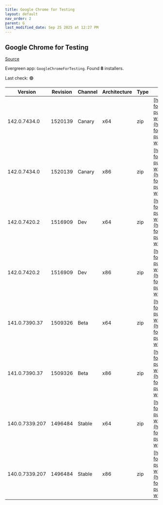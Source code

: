 ```yaml
---
title: Google Chrome for Testing
layout: default
nav_order: 2
parent: G
last_modified_date: Sep 25 2025 at 12:27 PM
---
```


## Google Chrome for Testing

[Source](https://googlechromelabs.github.io/chrome-for-testing/)

Evergreen app: `GoogleChromeForTesting`. Found **8** installers.

Last check: 🟢

| Version        | Revision | Channel | Architecture | Type | URI                                                                                                                                                                                              |
| -------------- | -------- | ------- | ------------ | ---- | ------------------------------------------------------------------------------------------------------------------------------------------------------------------------------------------------ |
| 142.0.7434.0   | 1520139  | Canary  | x64          | zip  | [https://storage.googleapis.com/chrome-for-testing-public/142.0.7434.0/win64/chrome-win64.zip](https://storage.googleapis.com/chrome-for-testing-public/142.0.7434.0/win64/chrome-win64.zip)     |
| 142.0.7434.0   | 1520139  | Canary  | x86          | zip  | [https://storage.googleapis.com/chrome-for-testing-public/142.0.7434.0/win32/chrome-win32.zip](https://storage.googleapis.com/chrome-for-testing-public/142.0.7434.0/win32/chrome-win32.zip)     |
| 142.0.7420.2   | 1516909  | Dev     | x64          | zip  | [https://storage.googleapis.com/chrome-for-testing-public/142.0.7420.2/win64/chrome-win64.zip](https://storage.googleapis.com/chrome-for-testing-public/142.0.7420.2/win64/chrome-win64.zip)     |
| 142.0.7420.2   | 1516909  | Dev     | x86          | zip  | [https://storage.googleapis.com/chrome-for-testing-public/142.0.7420.2/win32/chrome-win32.zip](https://storage.googleapis.com/chrome-for-testing-public/142.0.7420.2/win32/chrome-win32.zip)     |
| 141.0.7390.37  | 1509326  | Beta    | x64          | zip  | [https://storage.googleapis.com/chrome-for-testing-public/141.0.7390.37/win64/chrome-win64.zip](https://storage.googleapis.com/chrome-for-testing-public/141.0.7390.37/win64/chrome-win64.zip)   |
| 141.0.7390.37  | 1509326  | Beta    | x86          | zip  | [https://storage.googleapis.com/chrome-for-testing-public/141.0.7390.37/win32/chrome-win32.zip](https://storage.googleapis.com/chrome-for-testing-public/141.0.7390.37/win32/chrome-win32.zip)   |
| 140.0.7339.207 | 1496484  | Stable  | x64          | zip  | [https://storage.googleapis.com/chrome-for-testing-public/140.0.7339.207/win64/chrome-win64.zip](https://storage.googleapis.com/chrome-for-testing-public/140.0.7339.207/win64/chrome-win64.zip) |
| 140.0.7339.207 | 1496484  | Stable  | x86          | zip  | [https://storage.googleapis.com/chrome-for-testing-public/140.0.7339.207/win32/chrome-win32.zip](https://storage.googleapis.com/chrome-for-testing-public/140.0.7339.207/win32/chrome-win32.zip) |
